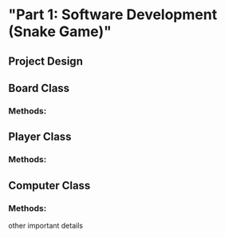 # "Part 1: Software Development (Snake Game)"

## Project Design


## Board Class

### Methods:

## Player Class

### Methods:


## Computer Class

### Methods:


other important details